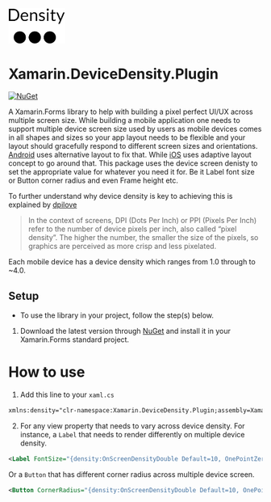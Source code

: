 <img src="images/logo.png" width="112" />

# Xamarin.DeviceDensity.Plugin

[![NuGet](https://img.shields.io/nuget/v/Xamarin.DeviceDensity.Plugin?color=blue)](https://www.nuget.org/packages/Xamarin.DeviceDensity.Plugin/)

A Xamarin.Forms library to help with building a pixel perfect UI/UX across multiple screen size.
While building a mobile application one needs to support multiple device screen size used by users as mobile devices comes in all shapes and sizes so your app layout needs to be flexible and your layout should gracefully respond to different screen sizes and orientations.
[Android](https://developer.android.com/guide/topics/large-screens/support-different-screen-sizes#alternative-layouts) uses alternative layout to fix that. While  [iOS](https://developer.apple.com/design/human-interface-guidelines/ios/visual-design/adaptivity-and-layout/) uses adaptive layout concept to go around that. This package uses the device screen denisty to set the appropriate value for whatever you need it for. Be it Label font size or Button corner radius and even Frame height etc.

To further understand why device density is key to achieving this is explained by [dpilove](https://dpi.lv/)
>In the context of screens, DPI (Dots Per Inch) or PPI (Pixels Per Inch) refer to the number of device pixels per inch, also called “pixel density”. The higher the number, the smaller the size of the pixels, so graphics are perceived as more crisp and less pixelated.

Each mobile device has a device density which ranges from 1.0 through to ~4.0.


## Setup
- To use the library in your project, follow the step(s) below. 

1. Download the latest version through [NuGet](https://www.nuget.org/packages/Xamarin.DeviceDensity.Plugin/) and install it in your Xamarin.Forms standard project.

# How to use
1. Add this line to your `xaml.cs`

```xml
xmlns:density="clr-namespace:Xamarin.DeviceDensity.Plugin;assembly=Xamarin.DeviceDensity.Plugin"
```

2. For any view property that needs to vary across device density.
For instance, a `Label` that needs to render differently on multiple device density.
```xml
<Label FontSize="{density:OnScreenDensityDouble Default=10, OnePointZero=8, OnePointFive=8, TwoPointZero=10, TwoPointFive=10, ThreePointZero=12, ThreePointFive=12, FourPointZero=14}" Text="Start developing now" />
```

Or a `Button` that has different corner radius across multiple device screen.
```xml
<Button CornerRadius="{density:OnScreenDensityDouble Default=10, OnePointZero=8, OnePointFive=8, TwoPointZero=10, TwoPointFive=10, ThreePointZero=12, ThreePointFive=12, FourPointZero=14}" Text="Start developing now" />
```